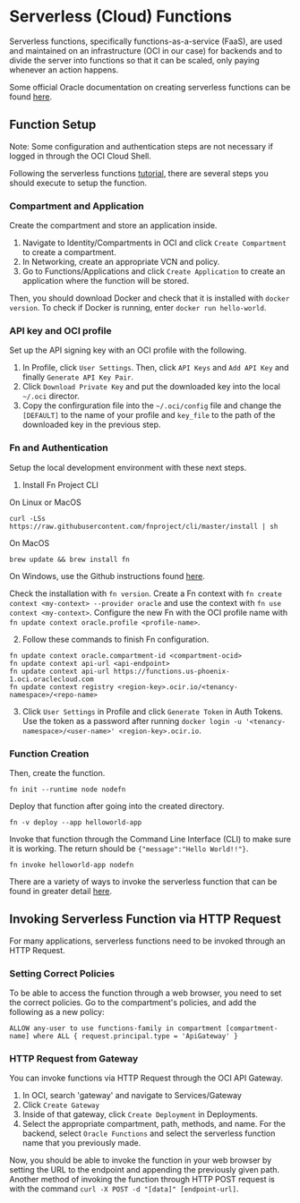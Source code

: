 # Serverless (Cloud) Functions

Serverless functions, specifically functions-as-a-service (FaaS), are used and maintained on an infrastructure (OCI in our case) for backends and to divide the server into functions so that it can be scaled, only paying whenever an action happens. 

Some official Oracle documentation on creating serverless functions can be found [here](https://docs.oracle.com/en-us/iaas/Content/Functions/Tasks/functionsquickstartlocalhost.htm).

## Function Setup

Note: Some configuration and authentication steps are not necessary if logged in through the OCI Cloud Shell.

Following the serverless functions [tutorial](https://docs.oracle.com/en-us/iaas/Content/Functions/Tasks/functionsquickstartlocalhost.htm), there are several steps you should execute to setup the function. 

### Compartment and Application 

Create the compartment and store an application inside.

1. Navigate to Identity/Compartments in OCI and click ```Create Compartment``` to create a compartment.
2. In Networking, create an appropriate VCN and policy.
3. Go to Functions/Applications and click ```Create Application``` to create an application where the function will be stored.

Then, you should download Docker and check that it is installed with ```docker version```. To check if Docker is running, enter ```docker run hello-world```. 

### API key and OCI profile

Set up the API signing key with an OCI profile with the following.

1. In Profile, click ```User Settings```. Then, click ```API Keys``` and ```Add API Key``` and finally ```Generate API Key Pair```.
2. Click ```Download Private Key``` and put the downloaded key into the local ```~/.oci``` director.
3. Copy the confirguration file into the ```~/.oci/config``` file and change the ```[DEFAULT]``` to the name of your profile and ```key_file``` to the path of the downloaded key in the previous step.

### Fn and Authentication

Setup the local development environment with these next steps.

1. Install Fn Project CLI

On Linux or MacOS

```curl -LSs https://raw.githubusercontent.com/fnproject/cli/master/install | sh```

On MacOS

```brew update && brew install fn```

On Windows, use the Github instructions found [here](https://github.com/fnproject/docs/blob/master/fn/develop/running-fn-client-windows.md#install-fn-client).

Check the installation with ```fn version```. Create a Fn context with ```fn create context <my-context> --provider oracle``` and use the context with ```fn use context <my-context>```. Configure the new Fn with the OCI profile name with ```fn update context oracle.profile <profile-name>```. 

2. Follow these commands to finish Fn configuration.

```
fn update context oracle.compartment-id <compartment-ocid>
fn update context api-url <api-endpoint>
fn update context api-url https://functions.us-phoenix-1.oci.oraclecloud.com
fn update context registry <region-key>.ocir.io/<tenancy-namespace>/<repo-name>
```

3. Click ```User Settings``` in Profile and click ```Generate Token``` in Auth Tokens. Use the token as a password after running ```docker login -u '<tenancy-namespace>/<user-name>' <region-key>.ocir.io```.

### Function Creation

Then, create the function. 

```
fn init --runtime node nodefn
```

Deploy that function after going into the created directory.

```
fn -v deploy --app helloworld-app
```

Invoke that function through the Command Line Interface (CLI) to make sure it is working. The return should be ```{"message":"Hello World!!"}```. 

```
fn invoke helloworld-app nodefn
```

There are a variety of ways to invoke the serverless function that can be found in greater detail [here](https://blogs.oracle.com/developers/post/the-complete-guide-to-invoking-serverless-oracle-functions#invoking-with-http-requests-via-api-gateway).

## Invoking Serverless Function via HTTP Request 

For many applications, serverless functions need to be invoked through an HTTP Request. 

### Setting Correct Policies 

To be able to access the function through a web browser, you need to set the correct policies. Go to the compartment's policies, and add the following as a new policy:

```
ALLOW any-user to use functions-family in compartment [compartment-name] where ALL { request.principal.type = 'ApiGateway' }
```

### HTTP Request from Gateway

You can invoke functions via HTTP Request through the OCI API Gateway. 

1. In OCI, search 'gateway' and navigate to Services/Gateway
2. Click ```Create Gateway```
3. Inside of that gateway, click ```Create Deployment``` in Deployments.
4. Select the appropriate compartment, path, methods, and name. For the backend, select `Oracle Functions` and select the serverless function name that you previously made. 

Now, you should be able to invoke the function in your web browser by setting the URL to the endpoint and appending the previously given path. Another method of invoking the function through HTTP POST request is with the command ```curl -X POST -d "[data]" [endpoint-url]```.